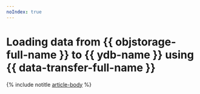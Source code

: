 ```yaml
---
noIndex: true
---
```


# Loading data from {{ objstorage-full-name }} to {{ ydb-name }} using {{ data-transfer-full-name }}

{% include notitle [article-body](../../_tutorials/dataplatform/object-storage-to-ydb.md) %}
